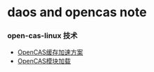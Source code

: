 # daos  and opencas note



### open-cas-linux 技术

- [OpenCAS缓存加速方案](./document/md/OpenCAS缓存加速方案.md)
- [OpenCAS模块加载](./document/md/OpenCAS模块加载.md)